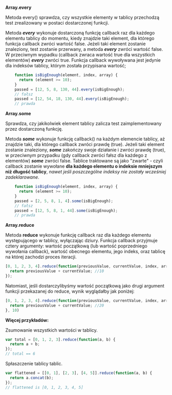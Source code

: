 **Array.every**

Metoda  every() sprawdza, czy wszystkie elementy w tablicy przechodzą test zrealizowany w postaci dostarczonej funkcji.

Metoda ***every*** wykonuje dostarczoną funkcję callback raz dla każdego elementu tablicy do momentu, kiedy znajdzie taki element,
dla którego funkcja callback zwróci wartość false. Jeżeli taki element zostanie znaleziony, test zostanie przerwany,
a metoda ***every*** zwróci wartość false. W przeciwnym wypadku (callback zwraca wartość true dla wszystkich elementów) ***every***
zwróci true. Funkcja callback wywoływana jest jedynie dla indeksów tablicy, którym została przypisana wartość;

```javascript
    function isBigEnough(element, index, array) {
      return (element >= 10);
    }
    passed = [12, 5, 8, 130, 44].every(isBigEnough);
    // fałsz
    passed = [12, 54, 18, 130, 44].every(isBigEnough);
    // prawda
````

**Array.some**

Sprawdza, czy jakikolwiek element tablicy zalicza test zaimplementowany przez dostarczoną funkcję.

Metoda ***some*** wykonuje funkcję callback() na każdym elemencie tablicy, aż znajdzie taki, dla którego callback zwróci
prawdę (true). Jeżeli taki element zostanie znaleziony, ***some*** zakończy swoje działanie i zwróci prawdę (true),
w przeciwnym przypadku (gdy callback zwróci fałsz dla każdego z elementów) ***some*** zwróci false.
Tablice traktowane są jako "zwarte" - czyli callback zostanie wywołane **dla każdego elementu o indeksie mniejszym
niż długość tablicy**, *nawet jeśli poszczególne indeksy nie zostały wcześniej zadeklarowane*.

```javascript
    function isBigEnough(element, index, array) {
      return (element >= 10);
    }
    passed = [2, 5, 8, 1, 4].some(isBigEnough);
    // fałsz
    passed = [12, 5, 8, 1, 44].some(isBigEnough);
    // prawda
```

**Array.reduce**

Metoda **reduce** wykonuje funkcję callback raz dla każdego elementu występującego w tablicy, wyłączając dziury. Funkcja callback
przyjmuje cztery argumenty: wartość początkową (lub wartość poprzedniego wywołania callback), wartość obecnego elementu,
jego indeks, oraz tablicę na której zachodzi proces iteracji.

```javascript
[0, 1, 2, 3, 4].reduce(function(previousValue, currentValue, index, array) {
  return previousValue + currentValue; //10
});
```

Natomiast, jeśli dostarczylibyśmy wartość początkową jako drugi argument funkcji przekazanej do reduce, wynik wyglądałby
jak poniżej:

```javascript
[0, 1, 2, 3, 4].reduce(function(previousValue, currentValue, index, array) {
  return previousValue + currentValue; //20
}, 10)
```

**Więcej przykładów:**

Zsumowanie wszystkich wartości w tablicy.

```javascript
var total = [0, 1, 2, 3].reduce(function(a, b) {
  return a + b;
});
// total == 6
```

Spłaszczenie tablicy tablic.

```javascript
var flattened = [[0, 1], [2, 3], [4, 5]].reduce(function(a, b) {
  return a.concat(b);
});
// flattened is [0, 1, 2, 3, 4, 5]
```